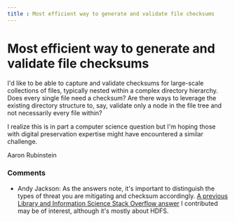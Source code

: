 ```yaml
---
title : Most efficient way to generate and validate file checksums
---
```

Most efficient way to generate and validate file checksums
=====================
I'd like to be able to capture and validate checksums for large-scale
collections of files, typically nested within a complex directory
hierarchy. Does every single file need a checksum? Are there ways to
leverage the existing directory structure to, say, validate only a node
in the file tree and not necessarily every file within?

I realize this is in part a computer science question but I'm hoping
those with digital preservation expertise might have encountered a
similar challenge.

Aaron Rubinstein

### Comments ###
* Andy Jackson: As the answers note, it's important to distinguish the types of threat
you are mitigating and checksum accordingly. [A previous Library and
Information Science Stack Overflow
answer](http://libraries.stackexchange.com/a/615/438) I contributed may
be of interest, although it's mostly about HDFS.



